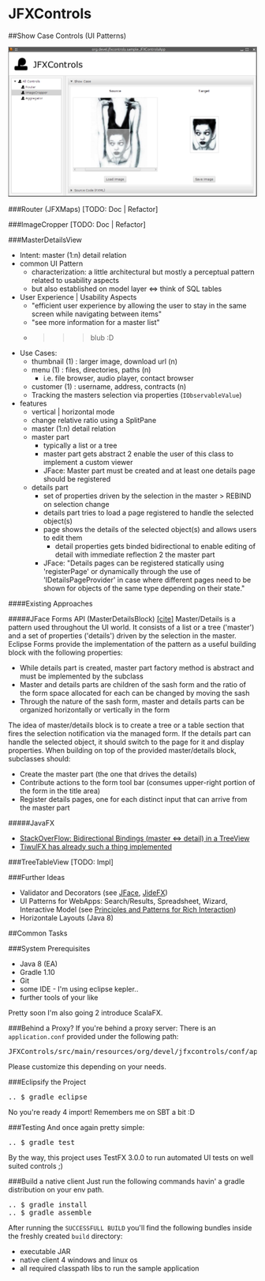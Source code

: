 JFXControls
===========

##Show Case Controls (UI Patterns)

<img src="src/site/screenshots/110214.png" alt="Screenshot (11.02.14)" />

###Router (JFXMaps)
[TODO: Doc | Refactor]

###ImageCropper
[TODO: Doc | Refactor]

###MasterDetailsView
* Intent: master (1:n) detail relation
* common UI Pattern
  * characterization: a little architectural but mostly a perceptual pattern related to usability aspects
  * but also established on model layer <=> think of SQL tables
* User Experience | Usability Aspects
  * "efficient user experience by allowing the user to stay in the same screen while navigating between items"
  * "see more information for a master list"
  * >>> blub :D
* Use Cases: 
  * thumbnail (1) : larger image, download url (n)
  * menu (1) : files, directories, paths (n)
    * i.e. file browser, audio player, contact browser
  * customer (1) : username, address, contracts (n)
  * Tracking the masters selection via properties (<code>IObservableValue</code>)
* features
  * vertical | horizontal mode
  * change relative ratio using a SplitPane
  * master (1:n) detail relation
  * master part
    * typically a list or a tree
    * master part gets abstract 2 enable the user of this class to implement a custom viewer
    * JFace: Master part must be created and at least one details page should be registered
  * details part
    * set of properties driven by the selection in the master > REBIND on selection change
    * details part tries to load a page registered to handle the selected object(s)
    * page shows the details of the selected object(s) and allows users to edit them
      * detail properties gets binded bidirectional to enable editing of detail with immediate reflection 2 the master part
    * JFace: "Details pages can be registered statically using 'registerPage' or dynamically through the use of 'IDetailsPageProvider' in case where different pages need to be shown for objects of the same type depending on their state."

####Existing Approaches

#####JFace Forms API (MasterDetailsBlock) <a href="http://help.eclipse.org/kepler/index.jsp?topic=%2Forg.eclipse.platform.doc.isv%2Fguide%2Fforms_master_details.htm">[cite]</a>
Master/Details is a pattern used throughout the UI world. It consists of a list or a tree ('master') and a set of properties ('details') driven by the selection in the master. Eclipse Forms provide the implementation of the pattern as a useful building block with the following properties:

* While details part is created, master part factory method is abstract and must be implemented by the subclass
* Master and details parts are children of the sash form and the ratio of the form space allocated for each can be changed by moving the sash
* Through the nature of the sash form, master and details parts can be organized horizontally or vertically in the form

The idea of master/details block is to create a tree or a table section that fires the selection notification via the managed form. If the details part can handle the selected object, it should switch to the page for it and display properties. When building on top of the provided master/details block, subclasses should:

* Create the master part (the one that drives the details)
* Contribute actions to the form tool bar (consumes upper-right portion of the form in the title area)
* Register details pages, one for each distinct input that can arrive from the master part

#####JavaFX
* <a href="http://stackoverflow.com/questions/11633472/master-details-with-treeview">StackOverFlow: Bidirectional Bindings (master <=> detail) in a TreeView</a>
* <a href="http://tiwulfx.panemu.com/download/">TiwulFX has already such a thing implemented</a>

###TreeTableView
[TODO: Impl]

###Further Ideas
* Validator and Decorators (see <a href="http://www.vogella.com/tutorials/EclipseDataBinding/article.html#jfacedb_masterdetail">JFace</a>, <a href="http://www.jidesoft.com/blog/2013/06/06/jidefx-beta-release/">JideFX</a>)
* UI Patterns for WebApps: Search/Results, Spreadsheet, Wizard, Interactive Model (see <a href="http://designingwebinterfaces.com/designing-web-interfaces-12-screen-patterns">Principles and Patterns for Rich Interaction</a>)
* Horizontale Layouts (Java 8)

##Common Tasks

###System Prerequisites
* Java 8 (EA)
* Gradle 1.10
* Git
* some IDE - I'm using eclipse kepler..
* further tools of your like

Pretty soon I'm also going 2 introduce ScalaFX.

###Behind a Proxy?
If you're behind a proxy server: There is an <code>application.conf</code> provided under the following path:

<pre>
JFXControls/src/main/resources/org/devel/jfxcontrols/conf/application.conf
</pre>

Please customize this depending on your needs.

###Eclipsify the Project

<pre>
.. $ gradle eclipse
</pre>

No you're ready 4 import! Remembers me on SBT a bit :D

###Testing
And once again pretty simple:

<pre>
.. $ gradle test
</pre>

By the way, this project uses TestFX 3.0.0 to run automated UI tests on well suited controls ;)

###Build a native client
Just run the following commands havin' a gradle distribution on your env path.

<pre>
.. $ gradle install
.. $ gradle assemble
</pre>

After running the <code>SUCCESSFULL BUILD</code> you'll find the following bundles inside the freshly created <code>build</code> directory:

* executable JAR
* native client 4 windows and linux os
* all required classpath libs to run the sample application
